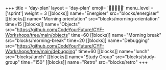 +++
title = 'day-plan'
layout = 'day-plan'
emoji= '🧑🏾‍🤝‍🧑🏾'
menu_level = ['sprint']
weight = 3
[[blocks]]
name="Energiser"
src="blocks/energiser"
[[blocks]]
name="Morning orientation"
src="blocks/morning-orientation"
time=15
[[blocks]]
name="Objects"
src="https://github.com/CodeYourFuture/CYF-Workshops/tree/main/objects"
time=60
[[blocks]]
name="Morning break"
src="blocks/morning-break"
time=20
[[blocks]]
name="Debugging"
src="https://github.com/CodeYourFuture/CYF-Workshops/tree/main/debugging"
time=60
[[blocks]]
name="lunch"
src="blocks/lunch"
[[blocks]]
name="Study Group"
src="blocks/study-group"
time="150"
[[blocks]]
name="Retro"
src="blocks/retro"
+++
